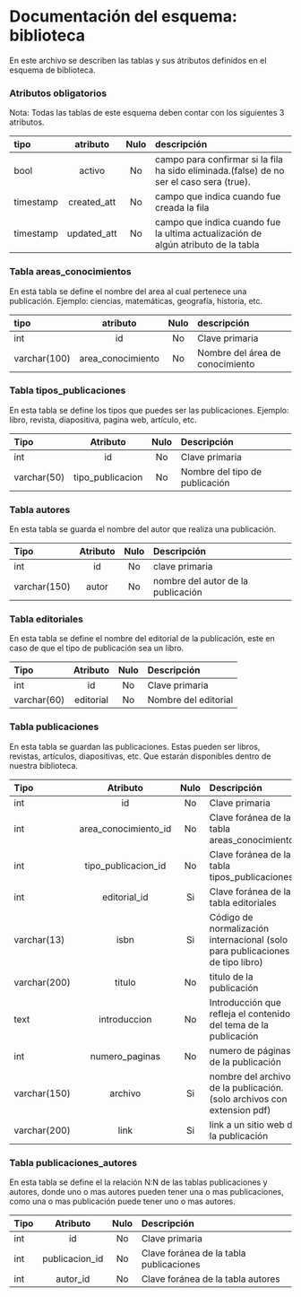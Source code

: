 # Documentación del esquema: biblioteca

En este archivo se describen las tablas y sus átributos definidos en el esquema de biblioteca.

### **Atributos obligatorios**

Nota: Todas las tablas de este esquema deben contar con los siguientes 3 atributos.

| tipo      |  atributo   | Nulo | descripción                                                                              |
| :-------- | :---------: | :--: | :--------------------------------------------------------------------------------------- |
| bool      |   activo    |  No  | campo para confirmar si la fila ha sido eliminada.(false) de no ser el caso sera (true). |
| timestamp | created_att |  No  | campo que indica cuando fue creada la fila                                               |
| timestamp | updated_att |  No  | campo que indica cuando fue la ultima actualización de algún atributo de la tabla        |

### Tabla **areas_conocimientos**

En esta tabla se define el nombre del area al cual pertenece una publicación. Ejemplo: ciencias, matemáticas, geografía, historia, etc.

| tipo         |     atributo      | Nulo | descripción                     |
| :----------- | :---------------: | :--: | :------------------------------ |
| int          |        id         |  No  | Clave primaria                  |
| varchar(100) | area_conocimiento |  No  | Nombre del área de conocimiento |

### Tabla **tipos_publicaciones**

En esta tabla se define los tipos que puedes ser las publicaciones. Ejemplo: libro, revista, diapositiva, pagina web, artículo, etc.

| Tipo        |     Atributo     | Nulo | Descripción                    |
| :---------- | :--------------: | :--: | :----------------------------- |
| int         |        id        |  No  | Clave primaria                 |
| varchar(50) | tipo_publicacion |  No  | Nombre del tipo de publicación |

### Tabla **autores**

En esta tabla se guarda el nombre del autor que realiza una publicación.

| Tipo         | Atributo | Nulo | Descripción                        |
| :----------- | :------: | :--: | :--------------------------------- |
| int          |    id    |  No  | clave primaria                     |
| varchar(150) |  autor   |  No  | nombre del autor de la publicación |

### Tabla **editoriales**

En esta tabla se define el nombre del editorial de la publicación, este en caso de que el tipo de publicación sea un libro.

| Tipo        | Atributo  | Nulo | Descripción          |
| :---------- | :-------: | :--: | :------------------- |
| int         |    id     |  No  | Clave primaria       |
| varchar(60) | editorial |  No  | Nombre del editorial |

### Tabla **publicaciones**

En esta tabla se guardan las publicaciones. Estas pueden ser libros, revistas, artículos, diapositivas, etc. Que estarán disponibles dentro de nuestra biblioteca.

| Tipo         |       Atributo       | Nulo | Descripción                                                                   |
| :----------- | :------------------: | :--: | :---------------------------------------------------------------------------- |
| int          |          id          |  No  | Clave primaria                                                                |
| int          | area_conocimiento_id |  No  | Clave foránea de la tabla areas_conocimientos                                 |
| int          | tipo_publicacion_id  |  No  | Clave foránea de la tabla tipos_publicaciones                                 |
| int          |     editorial_id     |  Si  | Clave foránea de la tabla editoriales                                         |
| varchar(13)  |         isbn         |  Si  | Código de normalización internacional (solo para publicaciones de tipo libro) |
| varchar(200) |        titulo        |  No  | titulo de la publicación                                                      |
| text         |     introduccion     |  No  | Introducción que refleja el contenido del tema de la publicación              |
| int          |    numero_paginas    |  No  | numero de páginas de la publicación                                           |
| varchar(150) |       archivo        |  Si  | nombre del archivo de la publicación. (solo archivos con extension pdf)       |
| varchar(200) |         link         |  Si  | link a un sitio web de la publicación                                         |

### Tabla **publicaciones_autores**

En esta tabla se define el la relación N:N de las tablas publicaciones y autores, donde uno o mas autores pueden tener una o mas publicaciones, como una o mas publicación puede tener uno o mas autores.

| Tipo |    Atributo    | Nulo | Descripción                             |
| :--- | :------------: | :--: | :-------------------------------------- |
| int  |       id       |  No  | Clave primaria                          |
| int  | publicacion_id |  No  | Clave foránea de la tabla publicaciones |
| int  |    autor_id    |  No  | Clave foránea de la tabla autores       |
